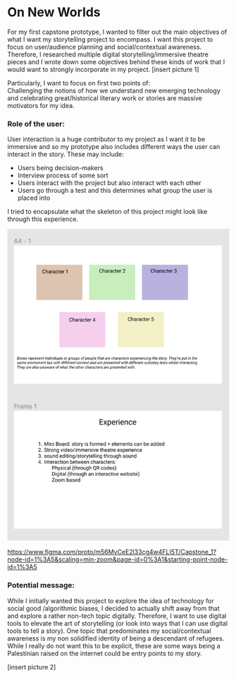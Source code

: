 <h1> On New Worlds</h1>
For my first capstone prototype, I wanted to filter out the main objectives of what I want my storytelling project to encompass. I want this project to focus on user/audience planning and social/contextual awareness. </br>
Therefore, I researched multiple digital storytelling/immersive theatre pieces and I wrote down some objectives behind these kinds of work that I would want to strongly incorporate in my project. 
[insert picture 1]

Particularly, I want to focus on first two points of: </br>
Challenging the notions of how we understand new emerging technology and celebrating great/historical literary work or stories are massive motivators for my idea. 


<h3> Role of the user: </h3>
User interaction is a huge contributor to my project as I want it to be immersive and so my prototype also includes different ways the user can interact in the story. 
These may include: 
<ul>
  <li>Users being decision-makers</li>
  <li>Interview process of some sort </li>
  <li>Users interact with the project but also interact with each other</li>
  <li>Users go through a test and this determines what group the user is placed into</li>
  </ul>
I tried to encapsulate what the skeleton of this project might look like through this experience. </br>

![](https://github.com/LiyanIbrahim/Capstone/blob/main/Blog1/figma.png)

https://www.figma.com/proto/m56MvCeE2l33cg4w4FLI5T/Capstone_1?node-id=1%3A5&scaling=min-zoom&page-id=0%3A1&starting-point-node-id=1%3A5


<h3>Potential message:</h3> 
While I initially wanted this project to explore the idea of technology for social good /algorithmic biases, I decided to actually shift away from that and explore a rather non-tech topic digitally. Therefore, I want to use digital tools to elevate the art of storytelling (or look into ways that I can use digital tools to tell a story). One topic that predominates my social/contextual awareness is my non solidified identity of being a descendant of refugees. While I really do not want this to be explicit, these are some ways being a Palestinian raised on the internet could be entry points to my story. 

[insert picture 2]
